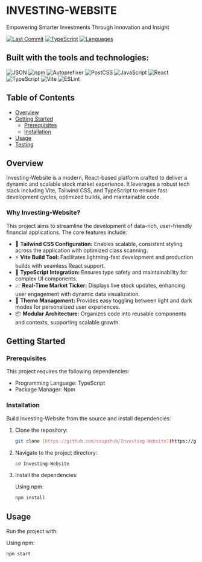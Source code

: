# INVESTING-WEBSITE

Empowering Smarter Investments Through Innovation and Insight

[![Last Commit](https://img.shields.io/github/last-commit/ssupshub/Investing-Website?label=last%20commit&color=blue)](https://github.com/ssupshub/Investing-Website/commits/main)
[![TypeScript](https://img.shields.io/badge/typescript-98.7%25-blue)](https://www.typescriptlang.org/)
[![Languages](https://img.shields.io/github/languages/count/ssupshub/Investing-Website?color=blue)](https://github.com/ssupshub/Investing-Website)

## Built with the tools and technologies:

![JSON](https://img.shields.io/badge/json-%23000000.svg?style=for-the-badge&logo=json&logoColor=white)
![npm](https://img.shields.io/badge/npm-%23CB3837.svg?style=for-the-badge&logo=npm&logoColor=white)
![Autoprefixer](https://img.shields.io/badge/Autoprefixer-CC3333?style=for-the-badge&logo=Autoprefixer&logoColor=white)
![PostCSS](https://img.shields.io/badge/PostCSS-DD3A0A?style=for-the-badge&logo=PostCSS&logoColor=white)
![JavaScript](https://img.shields.io/badge/javascript-%23323330.svg?style=for-the-badge&logo=javascript&logoColor=%23F7DF1E)
![React](https://img.shields.io/badge/react-%2320232a.svg?style=for-the-badge&logo=react&logoColor=%2361DAFB)
![TypeScript](https://img.shields.io/badge/typescript-%23007ACC.svg?style=for-the-badge&logo=typescript&logoColor=white)
![Vite](https://img.shields.io/badge/vite-%23646CFF.svg?style=for-the-badge&logo=vite&logoColor=white)
![ESLint](https://img.shields.io/badge/eslint-%234B32C3.svg?style=for-the-badge&logo=eslint&logoColor=white)

## Table of Contents

* [Overview](#overview)
* [Getting Started](#getting-started)
    * [Prerequisites](#prerequisites)
    * [Installation](#installation)
* [Usage](#usage)
* [Testing](#testing)

## Overview

Investing-Website is a modern, React-based platform crafted to deliver a dynamic and scalable stock market experience. It leverages a robust tech stack including Vite, Tailwind CSS, and TypeScript to ensure fast development cycles, optimized builds, and maintainable code.

### Why Investing-Website?

This project aims to streamline the development of data-rich, user-friendly financial applications. The core features include:

* 🎨 **Tailwind CSS Configuration:** Enables scalable, consistent styling across the application with optimized class scanning.
* ⚡ **Vite Build Tool:** Facilitates lightning-fast development and production builds with seamless React support.
* 📜 **TypeScript Integration:** Ensures type safety and maintainability for complex UI components.
* 📈 **Real-Time Market Ticker:** Displays live stock updates, enhancing user engagement with dynamic data visualization.
* 🌙 **Theme Management:** Provides easy toggling between light and dark modes for personalized user experiences.
* 📦 **Modular Architecture:** Organizes code into reusable components and contexts, supporting scalable growth.

## Getting Started

### Prerequisites

This project requires the following dependencies:

* Programming Language: TypeScript
* Package Manager: Npm

### Installation

Build Investing-Website from the source and install dependencies:

1.  Clone the repository:

    ```bash
    git clone [https://github.com/ssupshub/Investing-Website](https://github.com/ssupshub/Investing-Website)
    ```

2.  Navigate to the project directory:

    ```bash
    cd Investing-Website
    ```

3.  Install the dependencies:

    Using npm:

    ```bash
    npm install
    ```

## Usage

Run the project with:

Using npm:

```bash
npm start
